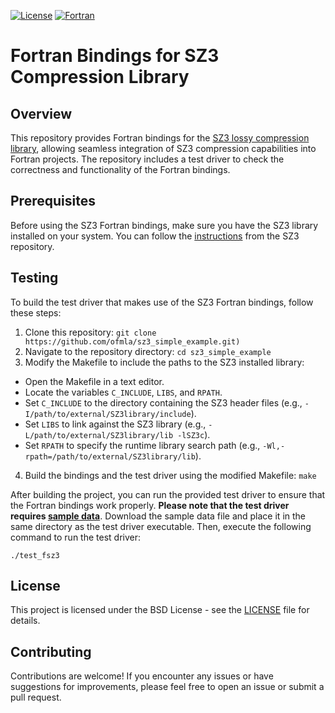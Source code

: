 [![License](https://img.shields.io/badge/License-BSD%203--Clause-blue.svg)](https://opensource.org/licenses/BSD-3-Clause)
[![Fortran](https://img.shields.io/badge/Fortran-734f96?logo=fortran&style=flat)](https://fortran-lang.org)


# Fortran Bindings for SZ3 Compression Library

## Overview

This repository provides Fortran bindings for the [SZ3 lossy compression library](https://github.com/szcompressor/SZ3), 
allowing seamless integration of SZ3 compression capabilities into Fortran projects. The repository includes a test driver to check the correctness and functionality of the Fortran bindings.

## Prerequisites

Before using the SZ3 Fortran bindings, make sure you have the SZ3 library installed on your system. You can follow the [instructions](https://github.com/szcompressor/SZ3?tab=readme-ov-file#installation) from the SZ3 repository.

## Testing

To build the test driver that makes use of the SZ3 Fortran bindings, follow these steps:

1. Clone this repository: `git clone https://github.com/ofmla/sz3_simple_example.git)`
2. Navigate to the repository directory: `cd sz3_simple_example`
3. Modify the Makefile to include the paths to the SZ3 installed library:
  - Open the Makefile in a text editor.
  - Locate the variables `C_INCLUDE`, `LIBS`, and `RPATH`.
  - Set `C_INCLUDE` to the directory containing the SZ3 header files (e.g., `-I/path/to/external/SZ3library/include`).
  - Set `LIBS` to link against the SZ3 library (e.g., `-L/path/to/external/SZ3library/lib -lSZ3c`).
  - Set `RPATH` to specify the runtime library search path (e.g., `-Wl,-rpath=/path/to/external/SZ3library/lib`).
4. Build the bindings and the test driver using the modified Makefile: `make`

After building the project, you can run the provided test driver to ensure that the Fortran bindings work properly. **Please 
note that the test driver requires [sample data](https://github.com/NCAR/SPERR/blob/main/test_data/density_128x128x256.d64)**. Download the sample data 
file and place it in the same directory as the test driver executable. Then, execute the following command to run the test driver:

```
./test_fsz3
```

## License

This project is licensed under the BSD License - see the [LICENSE](https://github.com/ofmla/sz3_simple_example/blob/main/LICENSE) file for details.

## Contributing

Contributions are welcome! If you encounter any issues or have suggestions for improvements, please feel free to open an issue or submit a pull request.
